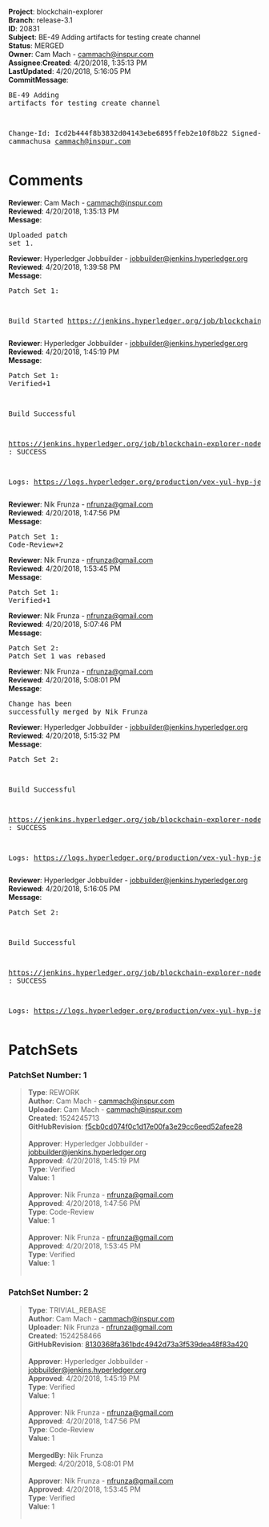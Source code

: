 <strong>Project</strong>: blockchain-explorer</br><strong>Branch</strong>: release-3.1<br><strong>ID</strong>: 20831<br><strong>Subject</strong>: BE-49 Adding artifacts for testing create channel<br><strong>Status</strong>: MERGED<br><strong>Owner</strong>: Cam Mach - cammach@inspur.com<br><strong>Assignee</strong>:<strong>Created</strong>: 4/20/2018, 1:35:13 PM<br><strong>LastUpdated</strong>: 4/20/2018, 5:16:05 PM<br><strong>CommitMessage</strong>:<br><pre>BE-49 Adding artifacts for testing create channel

Change-Id: Icd2b444f8b3832d04143ebe6895ffeb2e10f8b22
Signed-off-by: cammachusa <cammach@inspur.com>
</pre><h1>Comments</h1><strong>Reviewer</strong>: Cam Mach - cammach@inspur.com<br><strong>Reviewed</strong>: 4/20/2018, 1:35:13 PM<br><strong>Message</strong>: <pre>Uploaded patch set 1.</pre><strong>Reviewer</strong>: Hyperledger Jobbuilder - jobbuilder@jenkins.hyperledger.org<br><strong>Reviewed</strong>: 4/20/2018, 1:39:58 PM<br><strong>Message</strong>: <pre>Patch Set 1:

Build Started https://jenkins.hyperledger.org/job/blockchain-explorer-node6-verify-x86_64/93/</pre><strong>Reviewer</strong>: Hyperledger Jobbuilder - jobbuilder@jenkins.hyperledger.org<br><strong>Reviewed</strong>: 4/20/2018, 1:45:19 PM<br><strong>Message</strong>: <pre>Patch Set 1: Verified+1

Build Successful 

https://jenkins.hyperledger.org/job/blockchain-explorer-node6-verify-x86_64/93/ : SUCCESS

Logs: https://logs.hyperledger.org/production/vex-yul-hyp-jenkins-3/blockchain-explorer-node6-verify-x86_64/93</pre><strong>Reviewer</strong>: Nik Frunza - nfrunza@gmail.com<br><strong>Reviewed</strong>: 4/20/2018, 1:47:56 PM<br><strong>Message</strong>: <pre>Patch Set 1: Code-Review+2</pre><strong>Reviewer</strong>: Nik Frunza - nfrunza@gmail.com<br><strong>Reviewed</strong>: 4/20/2018, 1:53:45 PM<br><strong>Message</strong>: <pre>Patch Set 1: Verified+1</pre><strong>Reviewer</strong>: Nik Frunza - nfrunza@gmail.com<br><strong>Reviewed</strong>: 4/20/2018, 5:07:46 PM<br><strong>Message</strong>: <pre>Patch Set 2: Patch Set 1 was rebased</pre><strong>Reviewer</strong>: Nik Frunza - nfrunza@gmail.com<br><strong>Reviewed</strong>: 4/20/2018, 5:08:01 PM<br><strong>Message</strong>: <pre>Change has been successfully merged by Nik Frunza</pre><strong>Reviewer</strong>: Hyperledger Jobbuilder - jobbuilder@jenkins.hyperledger.org<br><strong>Reviewed</strong>: 4/20/2018, 5:15:32 PM<br><strong>Message</strong>: <pre>Patch Set 2:

Build Successful 

https://jenkins.hyperledger.org/job/blockchain-explorer-node6-merge-x86_64/49/ : SUCCESS

Logs: https://logs.hyperledger.org/production/vex-yul-hyp-jenkins-3/blockchain-explorer-node6-merge-x86_64/49</pre><strong>Reviewer</strong>: Hyperledger Jobbuilder - jobbuilder@jenkins.hyperledger.org<br><strong>Reviewed</strong>: 4/20/2018, 5:16:05 PM<br><strong>Message</strong>: <pre>Patch Set 2:

Build Successful 

https://jenkins.hyperledger.org/job/blockchain-explorer-node6-verify-x86_64/96/ : SUCCESS

Logs: https://logs.hyperledger.org/production/vex-yul-hyp-jenkins-3/blockchain-explorer-node6-verify-x86_64/96</pre><h1>PatchSets</h1><h3>PatchSet Number: 1</h3><blockquote><strong>Type</strong>: REWORK<br><strong>Author</strong>: Cam Mach - cammach@inspur.com<br><strong>Uploader</strong>: Cam Mach - cammach@inspur.com<br><strong>Created</strong>: 1524245713<br><strong>GitHubRevision</strong>: [f5cb0cd074f0c1d17e00fa3e29cc6eed52afee28](https://github.com/hyperledger/blockchain-explorer/commit/f5cb0cd074f0c1d17e00fa3e29cc6eed52afee28)<br><br><strong>Approver</strong>: Hyperledger Jobbuilder - jobbuilder@jenkins.hyperledger.org<br><strong>Approved</strong>: 4/20/2018, 1:45:19 PM<br><strong>Type</strong>: Verified<br><strong>Value</strong>: 1<br><br><strong>Approver</strong>: Nik Frunza - nfrunza@gmail.com<br><strong>Approved</strong>: 4/20/2018, 1:47:56 PM<br><strong>Type</strong>: Code-Review<br><strong>Value</strong>: 1<br><br><strong>Approver</strong>: Nik Frunza - nfrunza@gmail.com<br><strong>Approved</strong>: 4/20/2018, 1:53:45 PM<br><strong>Type</strong>: Verified<br><strong>Value</strong>: 1<br><br></blockquote><h3>PatchSet Number: 2</h3><blockquote><strong>Type</strong>: TRIVIAL_REBASE<br><strong>Author</strong>: Cam Mach - cammach@inspur.com<br><strong>Uploader</strong>: Nik Frunza - nfrunza@gmail.com<br><strong>Created</strong>: 1524258466<br><strong>GitHubRevision</strong>: [8130368fa361bdc4942d73a3f539dea48f83a420](https://github.com/hyperledger/blockchain-explorer/commit/8130368fa361bdc4942d73a3f539dea48f83a420)<br><br><strong>Approver</strong>: Hyperledger Jobbuilder - jobbuilder@jenkins.hyperledger.org<br><strong>Approved</strong>: 4/20/2018, 1:45:19 PM<br><strong>Type</strong>: Verified<br><strong>Value</strong>: 1<br><br><strong>Approver</strong>: Nik Frunza - nfrunza@gmail.com<br><strong>Approved</strong>: 4/20/2018, 1:47:56 PM<br><strong>Type</strong>: Code-Review<br><strong>Value</strong>: 1<br><br><strong>MergedBy</strong>: Nik Frunza<br><strong>Merged</strong>: 4/20/2018, 5:08:01 PM<br><br><strong>Approver</strong>: Nik Frunza - nfrunza@gmail.com<br><strong>Approved</strong>: 4/20/2018, 1:53:45 PM<br><strong>Type</strong>: Verified<br><strong>Value</strong>: 1<br><br></blockquote>